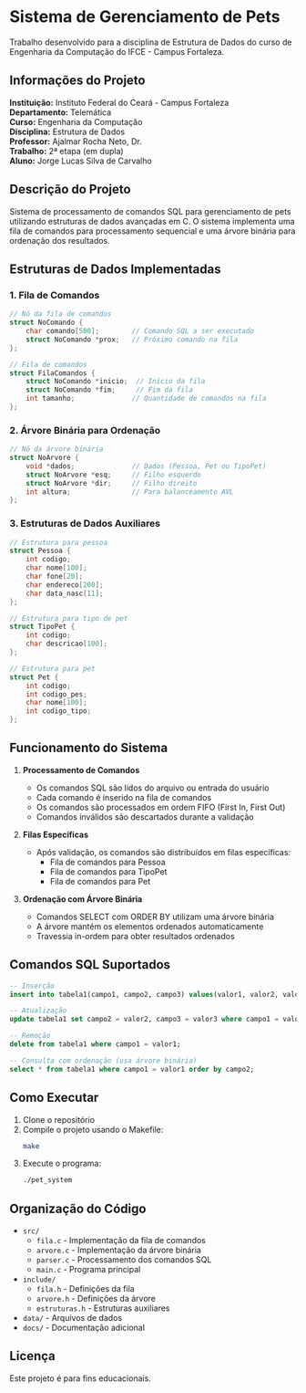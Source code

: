 # Sistema de Gerenciamento de Pets 

Trabalho desenvolvido para a disciplina de Estrutura de Dados do curso de Engenharia da Computação do IFCE - Campus Fortaleza.

## Informações do Projeto

**Instituição:** Instituto Federal do Ceará - Campus Fortaleza  
**Departamento:** Telemática  
**Curso:** Engenharia da Computação  
**Disciplina:** Estrutura de Dados  
**Professor:** Ajalmar Rocha Neto, Dr.  
**Trabalho:** 2ª etapa (em dupla)  
**Aluno:** Jorge Lucas Silva de Carvalho  

## Descrição do Projeto

Sistema de processamento de comandos SQL para gerenciamento de pets utilizando estruturas de dados avançadas em C. O sistema implementa uma fila de comandos para processamento sequencial e uma árvore binária para ordenação dos resultados.

## Estruturas de Dados Implementadas

### 1. Fila de Comandos
```c
// Nó da fila de comandos
struct NoComando {
    char comando[500];        // Comando SQL a ser executado
    struct NoComando *prox;   // Próximo comando na fila
};

// Fila de comandos
struct FilaComandos {
    struct NoComando *inicio;  // Início da fila
    struct NoComando *fim;     // Fim da fila
    int tamanho;              // Quantidade de comandos na fila
};
```

### 2. Árvore Binária para Ordenação
```c
// Nó da árvore binária
struct NoArvore {
    void *dados;              // Dados (Pessoa, Pet ou TipoPet)
    struct NoArvore *esq;     // Filho esquerdo
    struct NoArvore *dir;     // Filho direito
    int altura;               // Para balanceamento AVL
};
```

### 3. Estruturas de Dados Auxiliares
```c
// Estrutura para pessoa
struct Pessoa {
    int codigo;           
    char nome[100];       
    char fone[20];        
    char endereco[200];   
    char data_nasc[11];   
};

// Estrutura para tipo de pet
struct TipoPet {
    int codigo;           
    char descricao[100];  
};

// Estrutura para pet
struct Pet {
    int codigo;           
    int codigo_pes;       
    char nome[100];       
    int codigo_tipo;      
};
```

## Funcionamento do Sistema

1. **Processamento de Comandos**
   - Os comandos SQL são lidos do arquivo ou entrada do usuário
   - Cada comando é inserido na fila de comandos
   - Os comandos são processados em ordem FIFO (First In, First Out)
   - Comandos inválidos são descartados durante a validação

2. **Filas Específicas**
   - Após validação, os comandos são distribuídos em filas específicas:
     - Fila de comandos para Pessoa
     - Fila de comandos para TipoPet
     - Fila de comandos para Pet

3. **Ordenação com Árvore Binária**
   - Comandos SELECT com ORDER BY utilizam uma árvore binária
   - A árvore mantém os elementos ordenados automaticamente
   - Travessia in-ordem para obter resultados ordenados

## Comandos SQL Suportados

```sql
-- Inserção
insert into tabela1(campo1, campo2, campo3) values(valor1, valor2, valor3);

-- Atualização
update tabela1 set campo2 = valor2, campo3 = valor3 where campo1 = valor1;

-- Remoção
delete from tabela1 where campo1 = valor1;

-- Consulta com ordenação (usa árvore binária)
select * from tabela1 where campo1 = valor1 order by campo2;
```

## Como Executar

1. Clone o repositório
2. Compile o projeto usando o Makefile:
   ```bash
   make
   ```
3. Execute o programa:
   ```bash
   ./pet_system
   ```

## Organização do Código

- `src/`
  - `fila.c` - Implementação da fila de comandos
  - `arvore.c` - Implementação da árvore binária
  - `parser.c` - Processamento dos comandos SQL
  - `main.c` - Programa principal
- `include/`
  - `fila.h` - Definições da fila
  - `arvore.h` - Definições da árvore
  - `estruturas.h` - Estruturas auxiliares
- `data/` - Arquivos de dados
- `docs/` - Documentação adicional

## Licença

Este projeto é para fins educacionais.
